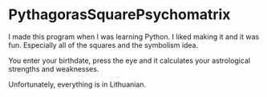# PythagorasSquarePsychomatrix

I made this program when I was learning Python. I liked making it and it was fun. Especially all of the squares and the symbolism idea.

You enter your birthdate, press the eye and it calculates your astrological strengths and weaknesses.

Unfortunately, everything is in Lithuanian.

